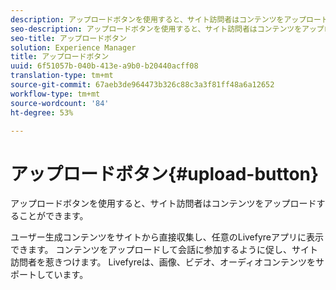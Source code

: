 ```yaml
---
description: アップロードボタンを使用すると、サイト訪問者はコンテンツをアップロードすることができます。
seo-description: アップロードボタンを使用すると、サイト訪問者はコンテンツをアップロードすることができます。
seo-title: アップロードボタン
solution: Experience Manager
title: アップロードボタン
uuid: 6f51057b-040b-413e-a9b0-b20440acff08
translation-type: tm+mt
source-git-commit: 67aeb3de964473b326c88c3a3f81ff48a6a12652
workflow-type: tm+mt
source-wordcount: '84'
ht-degree: 53%

---
```



# アップロードボタン{#upload-button}

アップロードボタンを使用すると、サイト訪問者はコンテンツをアップロードすることができます。

ユーザー生成コンテンツをサイトから直接収集し、任意のLivefyreアプリに表示できます。 コンテンツをアップロードして会話に参加するように促し、サイト訪問者を惹きつけます。 Livefyreは、画像、ビデオ、オーディオコンテンツをサポートしています。
